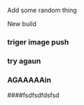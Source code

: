 Add some random thing

New build

### triger image push


### try agaun


### AGAAAAAin


####fsdfsdfdsfsd
